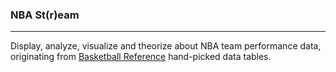 ### NBA St(r)eam
---
Display, analyze, visualize and theorize about NBA team performance data, originating from [Basketball Reference](https://www.basketball-reference.com/) hand-picked data tables.
